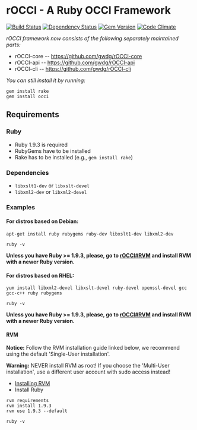 rOCCI - A Ruby OCCI Framework
=================================

[![Build Status](https://secure.travis-ci.org/gwdg/rOCCI.png)](http://travis-ci.org/gwdg/rOCCI)
[![Dependency Status](https://gemnasium.com/gwdg/rOCCI.png)](https://gemnasium.com/gwdg/rOCCI)
[![Gem Version](https://fury-badge.herokuapp.com/rb/occi.png)](https://badge.fury.io/rb/occi)
[![Code Climate](https://codeclimate.com/github/gwdg/rOCCI.png)](https://codeclimate.com/github/gwdg/rOCCI)

_rOCCI framework now consists of the following separately maintained parts:_
* rOCCI-core -- https://github.com/gwdg/rOCCI-core
* rOCCI-api  -- https://github.com/gwdg/rOCCI-api
* rOCCI-cli  -- https://github.com/gwdg/rOCCI-cli

_You can still install it by running:_
~~~
gem install rake
gem install occi
~~~

Requirements
------------

### Ruby
* Ruby 1.9.3 is required
* RubyGems have to be installed
* Rake has to be installed (e.g., `gem install rake`)

### Dependencies
* `libxslt1-dev` or `libxslt-devel`
* `libxml2-dev` or `libxml2-devel`

### Examples
#### For distros based on Debian:
~~~
apt-get install ruby rubygems ruby-dev libxslt1-dev libxml2-dev
~~~
~~~
ruby -v
~~~

**Unless you have Ruby >= 1.9.3, please, go to [rOCCI#RVM](#rvm) and install RVM with a newer Ruby version.**

#### For distros based on RHEL:
~~~
yum install libxml2-devel libxslt-devel ruby-devel openssl-devel gcc gcc-c++ ruby rubygems
~~~
~~~
ruby -v
~~~

**Unless you have Ruby >= 1.9.3, please, go to [rOCCI#RVM](#rvm) and install RVM with a newer Ruby version.**

#### RVM
**Notice:** Follow the RVM installation guide linked below, we recommend using the default 'Single-User installation'.

**Warning:** NEVER install RVM as root! If you choose the 'Multi-User installation', use a different user account with sudo access instead!

* [Installing RVM](https://rvm.io/rvm/install#explained)
* Install Ruby

~~~
rvm requirements
rvm install 1.9.3
rvm use 1.9.3 --default
~~~
~~~
ruby -v
~~~
